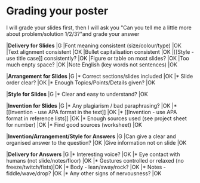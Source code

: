 # Grading your poster
I will grade your slides first, then I will ask you "Can you tell me a little  more about problem/solution 1/2/3?"and grade your answer

|__Delivery for Slides__ 						|<green>G </green>
|Font meaning consistent (size/colour/type)   	|<blue>OK</blue>
|Text alignment consistent 						|<blue>OK</blue>
|Bullet capitalisation consistent 			    |<blue>OK</blue>
|[[Style - use title case]] consistently? 		|<blue>OK</blue>
|Figure or table on most slides?                	|<blue>OK</blue>
|Too much enpty space? 		                	|<blue>OK</blue>
|Note English (key words not sentences)        	|<blue>OK</blue>

|__Arrangement for Slides__ 						|<green>G </green>
|* Correct sections/slides included				|<blue>OK</blue>
|* Slide order clear?                          	|<blue>OK</blue>
|* Enough Topics/Points/Details given?			|<blue>OK</blue>

|__Style for Slides__ 					|<green>G </green>
|* Clear and easy to understand?			|<blue>OK</blue>


|__Invention for Slides__         					|<green>G </green>
|* Any plagiarism / bad paraphrasing?                 |<blue>OK</blue>
|* [[Invention - use APA format in the text]]         |<blue>OK</blue>
|* [[Invention - use APA format in reference lists]]  |<blue>OK</blue>
|* Enough sources used (see project sheet for number) |<blue>OK</blue>
|* Find good sources (worksheet)                 |<blue>OK</blue>



|__Invention/Arrangement/Style for Answers__				|<green>G </green>
|Can give a clear and organised answer to the question?  |<blue>OK</blue>
|Give information not on slide							|<blue>OK</blue>


|__Delivery for Answers__								|<green>G </green>
|* Interesting voice?                               		|<blue>OK</blue>
|* Eye contact with humans (not slide/notes/floor)        |<blue>OK</blue>
|* Gestures controlled or relaxed (no freeze/twitch/fists)|<blue>OK</blue>
|* Body - lean/sway/rock?                         		|<blue>OK</blue>
|* Notes - fiddle/wave/drop?                     			|<blue>OK</blue>
|* Any other signs of nervousness?                        |<blue>OK</blue>



